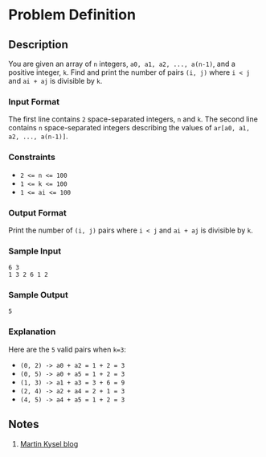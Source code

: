 # Problem Definition

## Description

You are given an array of `n` integers, `a0, a1, a2, ..., a(n-1)`, and a positive integer, `k`. Find and print the number of pairs `(i, j)` where `i < j` and `ai + aj` is divisible by `k`.

### Input Format

The first line contains `2` space-separated integers, `n` and `k`.
The second line contains `n` space-separated integers describing the values of `ar[a0, a1, a2, ..., a(n-1)]`.

### Constraints

* `2 <= n <= 100`
* `1 <= k <= 100`
* `1 <= ai <= 100`

### Output Format

Print the number of `(i, j)` pairs where `i < j` and `ai + aj` is divisible by `k`.

### Sample Input

```plaintext
6 3
1 3 2 6 1 2
```

### Sample Output

```plaintext
5
```

### Explanation

Here are the `5` valid pairs when `k=3`:

* `(0, 2) -> a0 + a2 = 1 + 2 = 3`
* `(0, 5) -> a0 + a5 = 1 + 2 = 3`
* `(1, 3) -> a1 + a3 = 3 + 6 = 9`
* `(2, 4) -> a2 + a4 = 2 + 1 = 3`
* `(4, 5) -> a4 + a5 = 1 + 2 = 3`

## Notes

1. [Martin Kysel blog](https://www.martinkysel.com/hackerrank-divisible-sum-pairs-solution/)